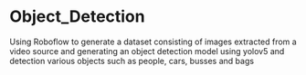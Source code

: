 # Object_Detection
Using Roboflow to generate a dataset consisting of images extracted from a video source and generating an object detection model using yolov5 and detection various objects such as people, cars, busses and bags
